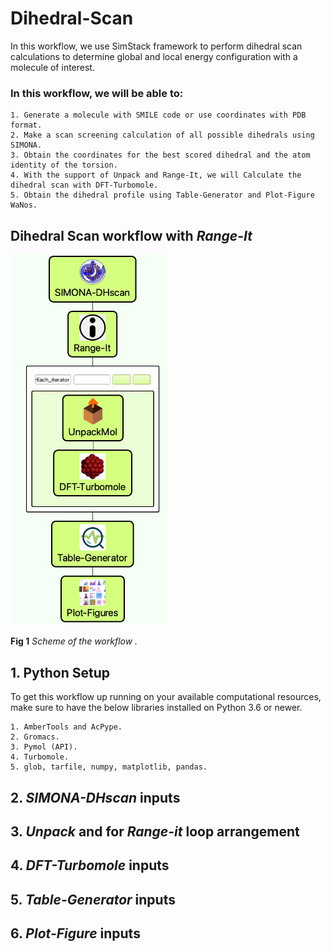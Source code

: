 # Dihedral-Scan
In this workflow, we use SimStack framework to perform dihedral scan calculations to determine global and local energy configuration with a molecule of interest.

### In this workflow, we will be able to:
```
1. Generate a molecule with SMILE code or use coordinates with PDB format.
2. Make a scan screening calculation of all possible dihedrals using SIMONA.
3. Obtain the coordinates for the best scored dihedral and the atom identity of the torsion.
4. With the support of Unpack and Range-It, we will Calculate the dihedral scan with DFT-Turbomole.
5. Obtain the dihedral profile using Table-Generator and Plot-Figure WaNos.
```


## Dihedral Scan workflow with **_Range-It_**

<img src="Dihedral-Scan_workflow.png"  width="50%">

**Fig 1** _Scheme of the workflow ._


## 1. Python Setup

To get this workflow up running on your available computational resources, make sure to have the below libraries installed on Python 3.6 or newer.

```
1. AmberTools and AcPype.
2. Gromacs.
3. Pymol (API).
4. Turbomole.
5. glob, tarfile, numpy, matplotlib, pandas.  
```

## 2. **_SIMONA-DHscan_** inputs

## 3. **_Unpack_** and for **_Range-it_** loop arrangement 

## 4. **_DFT-Turbomole_** inputs

## 5. **_Table-Generator_** inputs

## 6. **_Plot-Figure_** inputs
